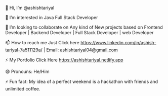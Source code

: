 👋 Hi, I’m @ashishtariyal
 
👀 I’m interested in Java Full Stack Developer

💞️ I’m looking to collaborate on Any kind of New projects based on Frontend Developer | Backend Developer | Full Stack Developer | web Developer

📫 How to reach me Just Click here https://www.linkedin.com/in/ashish-tariyal-7a511129a/ | Email: ashishtariyal04@gmail.com

⚡ My Portfolio Click Here https://ashishtariyal.netlify.app

😄 Pronouns: He/Him

⚡ Fun fact: My idea of a perfect weekend is a hackathon with friends and unlimited coffee.

<!---
ashishtariyal/ashishtariyal is a ✨ special ✨ repository because its `README.md` (this file) appears on your GitHub profile.
You can click the Preview link to take a look at your changes.
--->
